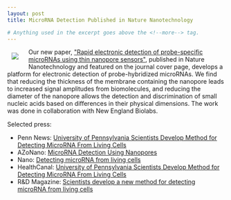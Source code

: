 ```yaml
---
layout: post
title: MicroRNA Detection Published in Nature Nanotechnology

# Anything used in the excerpt goes above the <!--more--> tag.
---
```

<img src="{{site.baseurl}}/{{site.img_path}}/journalcover_v5_n11.gif" align="left" style="padding: 10px 20px 10px 10px;">

Our new paper, ["Rapid electronic detection of probe-specific microRNAs using thin nanopore sensors"](http://www.nature.com/nnano/journal/vaop/ncurrent/full/nnano.2010.202.html), published in Nature Nanotechnology and featured on the journal cover page, develops a platform for electronic detection of probe-hybridized microRNAs. 
We find that reducing the thickness of the membrane containing the nanopore leads to increased signal amplitudes from biomolecules, and reducing the diameter of the nanopore allows the detection and discrimination of small nucleic acids based on differences in their physical dimensions. 
The work was done in collaboration with New England Biolabs.


Selected press: 

* Penn News: [University of Pennsylvania Scientists Develop Method for Detecting MicroRNA From Living Cells](http://www.upenn.edu/pennnews/news/university-pennsylvania-scientists-develop-method-detecting-microrna-living-cells)
* AZoNano: [MicroRNA Detection Using Nanopores](http://www.azonano.com/news.asp?newsID=20182)
* Nano: [Detecting microRNA from living cells](http://www.nanomagazine.co.uk/index.php?option=com_content&view=article&id=1238:scientists-develop-method-for-detecting-microrna-from-living-cells&catid=38:nano-news&Itemid=159)
* HealthCanal: [University of Pennsylvania Scientists Develop Method for Detecting MicroRNA From Living Cells](http://www.healthcanal.com/medical-breakthroughs/11904-University-Pennsylvania-Scientists-Develop-Method-for-Detecting-MicroRNA-From-Living-Cells.html)
* R&amp;D Magazine: [Scientists develop a new method for detecting microRNA from living cells](http://www.rdmag.com/News/2010/10/Life-Sciences-Nanotechnology-Scientists-Develop-A-New-Method-For-Detecting-microRNA-From-Living-Cells/)

<!--more-->
